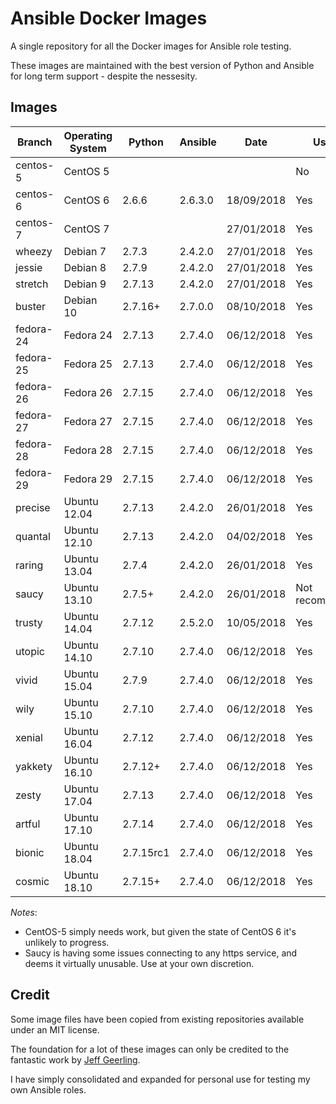 # Ansible Docker Images

A single repository for all the Docker images for Ansible role testing.

These images are maintained with the best version of Python and Ansible for long term support - despite the nessesity.

## Images

| Branch    | Operating System | Python    | Ansible | Date       | Usable          |
| --------- |------------------| --------- | ------- |----------- | --------------- |
| centos-5  | CentOS 5         |           |         |            | No              |
| centos-6  | CentOS 6         | 2.6.6     | 2.6.3.0 | 18/09/2018 | Yes             |
| centos-7  | CentOS 7         |           |         | 27/01/2018 | Yes             |
| wheezy    | Debian 7         | 2.7.3     | 2.4.2.0 | 27/01/2018 | Yes             |
| jessie    | Debian 8         | 2.7.9     | 2.4.2.0 | 27/01/2018 | Yes             |
| stretch   | Debian 9         | 2.7.13    | 2.4.2.0 | 27/01/2018 | Yes             |
| buster    | Debian 10        | 2.7.16+   | 2.7.0.0 | 08/10/2018 | Yes             |
| fedora-24 | Fedora 24        | 2.7.13    | 2.7.4.0 | 06/12/2018 | Yes             |
| fedora-25 | Fedora 25        | 2.7.13    | 2.7.4.0 | 06/12/2018 | Yes             |
| fedora-26 | Fedora 26        | 2.7.15    | 2.7.4.0 | 06/12/2018 | Yes             |
| fedora-27 | Fedora 27        | 2.7.15    | 2.7.4.0 | 06/12/2018 | Yes             |
| fedora-28 | Fedora 28        | 2.7.15    | 2.7.4.0 | 06/12/2018 | Yes             |
| fedora-29 | Fedora 29        | 2.7.15    | 2.7.4.0 | 06/12/2018 | Yes             |
| precise   | Ubuntu 12.04     | 2.7.13    | 2.4.2.0 | 26/01/2018 | Yes             |
| quantal   | Ubuntu 12.10     | 2.7.13    | 2.4.2.0 | 04/02/2018 | Yes             |
| raring    | Ubuntu 13.04     | 2.7.4     | 2.4.2.0 | 26/01/2018 | Yes             |
| saucy     | Ubuntu 13.10     | 2.7.5+    | 2.4.2.0 | 26/01/2018 | Not recommended |
| trusty    | Ubuntu 14.04     | 2.7.12    | 2.5.2.0 | 10/05/2018 | Yes             |
| utopic    | Ubuntu 14.10     | 2.7.10    | 2.7.4.0 | 06/12/2018 | Yes             |
| vivid     | Ubuntu 15.04     | 2.7.9     | 2.7.4.0 | 06/12/2018 | Yes             |
| wily      | Ubuntu 15.10     | 2.7.10    | 2.7.4.0 | 06/12/2018 | Yes             |
| xenial    | Ubuntu 16.04     | 2.7.12    | 2.7.4.0 | 06/12/2018 | Yes             |
| yakkety   | Ubuntu 16.10     | 2.7.12+   | 2.7.4.0 | 06/12/2018 | Yes             |
| zesty     | Ubuntu 17.04     | 2.7.13    | 2.7.4.0 | 06/12/2018 | Yes             |
| artful    | Ubuntu 17.10     | 2.7.14    | 2.7.4.0 | 06/12/2018 | Yes             |
| bionic    | Ubuntu 18.04     | 2.7.15rc1 | 2.7.4.0 | 06/12/2018 | Yes             |
| cosmic    | Ubuntu 18.10     | 2.7.15+   | 2.7.4.0 | 06/12/2018 | Yes             |

*Notes*:

* CentOS-5 simply needs work, but given the state of CentOS 6 it's unlikely to progress.
* Saucy is having some issues connecting to any https service, and deems it virtually unusable. Use at your own discretion.

## Credit

Some image files have been copied from existing repositories available under an MIT license.

The foundation for a lot of these images can only be credited to the fantastic work by [Jeff Geerling](http://jeffgeerling.com/).

I have simply consolidated and expanded for personal use for testing my own Ansible roles.
